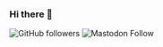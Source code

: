 ### Hi there 👋

![GitHub followers](https://img.shields.io/github/followers/KaratekHD?style=social) ![Mastodon Follow](https://img.shields.io/mastodon/follow/1142198?domain=https%3A%2F%2Fmastodon.social&style=social)

<!--
**KaratekHD/KaratekHD** is a ✨ _special_ ✨ repository because its `README.md` (this file) appears on your GitHub profile.

Here are some ideas to get you started:

- 🔭 I’m currently working on ...
- 🌱 I’m currently learning ...
- 👯 I’m looking to collaborate on ...
- 🤔 I’m looking for help with ...
- 💬 Ask me about ...
- 📫 How to reach me: ...
- 😄 Pronouns: ...
- ⚡ Fun fact: ...
-->
